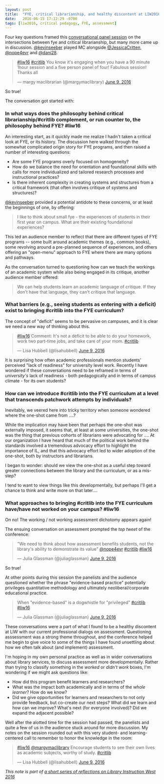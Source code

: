 ```yaml
---
layout: post
title:  "FYE, critical librarianship, and healthy discontent at LIW2016"
date:   2016-06-15 17:12:29 -0700
tags: [liw2016, critical pedagogy, FYE, assessment]
---
```

Four key questions framed this [conversational panel session](https://liw16.sched.org/event/5yjS/critical-foundations-intersections-between-critical-librarianship-and-first-year-experience) on the intersections between fye and critical librarianship, but many more came up in discussion. [@kevinseeber](http://twitter.com/kevinseeber) played MC alongside [@JessicaCritten](http://twitter.com/JessicaCritten),  [@nope4evr](http://twitter.com/nope4evr) and [@dani28](http://twitter.com/dani28).

<blockquote class="twitter-tweet" data-lang="en"><p lang="en" dir="ltr"><a href="https://twitter.com/hashtag/liw16?src=hash">#liw16</a> <a href="https://twitter.com/hashtag/critlib?src=hash">#critlib</a> You know it&#39;s engaging when you have a 90 minute 1hour session and a five person panel of four! Fabulous session! Thanks all</p>&mdash; margy maclibrarian (@margymaclibrary) <a href="https://twitter.com/margymaclibrary/status/741034226091462656">June 9, 2016</a></blockquote>
<script async src="//platform.twitter.com/widgets.js" charset="utf-8"></script>

So true!

The conversation got started with:

### In what ways does the philosophy behind critical librarianship/#critlib complement, or run counter to, the philosophy behind FYE? #liw16

An interesting start, as it quickly made me realize I hadn't taken a critical look at FYE, or its history. The discussion here walked through the somewhat complicated origin story for FYE programs, and then raised a number of interesting questions:

* Are some FYE programs overly focused on homogeneity?
* How do we balance the need for orientation and foundational skills with calls for more individualized and tailored research processes and instructional practices?
* Is there inherent complexity in creating systems and structures from a critical framework (that often involves critique of systems and structures)?

[@kevinseeber](http://twitter.com/kevinseeber) provided a potential antidote to these concerns, or at least the beginnings of one, by offering:

> I like to think about small fye - the experiences of students in their first year on campus. What are their existing foundational experiences? 

This led an audience member to reflect that there are different types of FYE programs -- some built around academic themes (e.g., common books), some revolving around a pre-planned sequence of experiences, and others offering an "open-menu" approach to FYE where there are many options and pathways. 

As the conversation turned to questioning how can we teach the workings of an academic system while also being engaged in its critique, another audience member offered:

> We can help students learn an academic language of critique. If they don't have that language, they can't critique that language.

### What barriers (e.g., seeing students as entering with a deficit) exist to bringing #critlib into the FYE curriculum?

The concept of "deficit" seems to be pervasive on campuses, and it is clear we need a new way of thinking about this.

<blockquote class="twitter-tweet" data-lang="en"><p lang="en" dir="ltr"><a href="https://twitter.com/hashtag/liw16?src=hash">#liw16</a> Comment: It&#39;s not a deficit to be able to do your homework, work two part-time jobs, and take care of your mom. <a href="https://twitter.com/hashtag/critlib?src=hash">#critlib</a></p>&mdash; Lisa Hubbell (@lisahubbell) <a href="https://twitter.com/lisahubbell/status/741029247314100224">June 9, 2016</a></blockquote>
<script async src="//platform.twitter.com/widgets.js" charset="utf-8"></script>

It is surprising how often academic professionals mention students' perceived "lack of readiness" for university level work. Recently I have wondered if these conversations need to be reframed in terms of *university's* lack of readiness - both pedagogically and in terms of campus climate - for its own students?

### How can we introduce #critlib into the FYE curriculum at a level that transcends patchwork attempts by individuals?

Inevitably, we veered here into tricky territory when someone wondered where the one-shot came from ....?

While the implication may have been that perhaps the one-shot was externally imposed, it seems that, at least at some universities, the one-shot was the thing that previous cohorts of librarians were advocating for .... At our organization I have heard that much of the political work behind the standards involved a tremendous advocacy effort to highlight the importance of IL, and that this advocacy effort led to wider adoption of the one-shot, both by instructors and librarians.

I began to wonder: should we view the one-shot as a useful step toward greater connections between the library and the curriculum, or as a mis-step?

I tend to want to view things like this developmentally, but perhaps I'll get a chance to think and write more on that later....

### What approaches to bringing #critlib into the FYE curriculum have/have not worked on your campus? #liw16

On no! The working / not working assessment dichotomy appears again! 

The ensuing conversation on assessment prompted the *top tweet* of the conference:

<blockquote class="twitter-tweet" data-lang="en"><p lang="en" dir="ltr">&quot;We need to think about how assessment benefits students, not the library&#39;s ability to demonstrate its value&quot; <a href="https://twitter.com/nope4evr">@nope4evr</a> <a href="https://twitter.com/hashtag/critlib?src=hash">#critlib</a> <a href="https://twitter.com/hashtag/liw16?src=hash">#liw16</a></p>&mdash; Julia Glassman (@juliaglassman) <a href="https://twitter.com/juliaglassman/status/741031085446832128">June 9, 2016</a></blockquote>
<script async src="//platform.twitter.com/widgets.js" charset="utf-8"></script>

So true!

At other points during this session the panelists and the audience questioned whether the phrase "evidence-based practice" potentially privileges quantitative methodology and ultimately neoliberal/corporate educational practice.

<blockquote class="twitter-tweet" data-lang="en"><p lang="en" dir="ltr">When &quot;evidence-based&quot; is a dogwhistle for &quot;privileged&quot; <a href="https://twitter.com/hashtag/critlib?src=hash">#critlib</a> <a href="https://twitter.com/hashtag/liw16?src=hash">#liw16</a></p>&mdash; Julia Glassman (@juliaglassman) <a href="https://twitter.com/juliaglassman/status/741021492897402880">June 9, 2016</a></blockquote>
<script async src="//platform.twitter.com/widgets.js" charset="utf-8"></script>

These conversations were a part of what I found to be a healthy discontent at LIW with our current professional dialogs on assessment. Questioning asssessment was a strong theme throughout, and the conference helped me begin to give voice to some of the things I have found unsettling about how we often talk about (and implement) assessment.

I'm hoping in my own personal practice as well as in wider conversations about library services, to discuss assessment more developmentally. Rather than trying to classify something in the *worked* or *didn't work* boxes, I'm wondering if we might ask questions like:

* How did this program benefit learners and researchers?
* What was the impact both academically and in terms of the *whole learner*? How do we know?
* Did we give opportunities for learners and researchers to not only provide feedback, but co-create our next steps? What did we learn and how can we improve? What's next (for everyone involved)? Did we expand the adjacent possible?

Well after the alotted time for the session had passed, the panelists and quite a few of us in the audience stuck around for more discussion. My notes on the session rounded out with this very student- and learning- centered call to remember to honor the knowledge in the room:

<blockquote class="twitter-tweet" data-lang="en"><p lang="en" dir="ltr"><a href="https://twitter.com/hashtag/liw16?src=hash">#liw16</a> <a href="https://twitter.com/margymaclibrary">@margymaclibrary</a> Encourage students to see their own lives as academic subjects, worthy of study. <a href="https://twitter.com/hashtag/critlib?src=hash">#critlib</a></p>&mdash; Lisa Hubbell (@lisahubbell) <a href="https://twitter.com/lisahubbell/status/741032100384538624">June 9, 2016</a></blockquote>
<script async src="//platform.twitter.com/widgets.js" charset="utf-8"></script>


*This note is part of [a short series of reflections on Library Instruction West 2016](/tags/#liw2016)*
